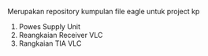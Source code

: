 Merupakan repository kumpulan file eagle untuk project kp

1. Powes Supply Unit
2. Reangkaian Receiver VLC
3. Rangkaian TIA VLC
